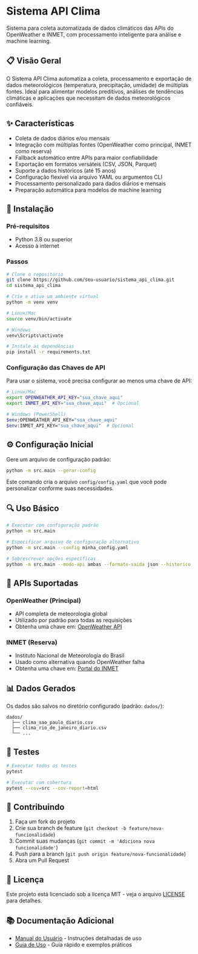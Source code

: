 # Sistema API Clima

Sistema para coleta automatizada de dados climáticos das APIs do OpenWeather e INMET, com processamento inteligente para análise e machine learning.

## 📋 Visão Geral

O Sistema API Clima automatiza a coleta, processamento e exportação de dados meteorológicos (temperatura, precipitação, umidade) de múltiplas fontes. Ideal para alimentar modelos preditivos, análises de tendências climáticas e aplicações que necessitam de dados meteorológicos confiáveis.

## ✨ Características

- Coleta de dados diários e/ou mensais
- Integração com múltiplas fontes (OpenWeather como principal, INMET como reserva)
- Fallback automático entre APIs para maior confiabilidade
- Exportação em formatos versáteis (CSV, JSON, Parquet)
- Suporte a dados históricos (até 15 anos)
- Configuração flexível via arquivo YAML ou argumentos CLI
- Processamento personalizado para dados diários e mensais
- Preparação automática para modelos de machine learning

## 🚀 Instalação

### Pré-requisitos
- Python 3.8 ou superior
- Acesso à internet

### Passos

```bash
# Clone o repositório
git clone https://github.com/seu-usuario/sistema_api_clima.git
cd sistema_api_clima

# Crie e ative um ambiente virtual
python -m venv venv

# Linux/Mac
source venv/bin/activate

# Windows
venv\Scripts\activate

# Instale as dependências
pip install -r requirements.txt
```

### Configuração das Chaves de API

Para usar o sistema, você precisa configurar ao menos uma chave de API:

```bash
# Linux/Mac
export OPENWEATHER_API_KEY="sua_chave_aqui"
export INMET_API_KEY="sua_chave_aqui"  # Opcional

# Windows (PowerShell)
$env:OPENWEATHER_API_KEY="sua_chave_aqui"
$env:INMET_API_KEY="sua_chave_aqui"  # Opcional
```

## ⚙️ Configuração Inicial

Gere um arquivo de configuração padrão:

```bash
python -m src.main --gerar-config
```

Este comando cria o arquivo `config/config.yaml` que você pode personalizar conforme suas necessidades.

## 🔍 Uso Básico

```bash
# Executar com configuração padrão
python -m src.main

# Especificar arquivo de configuração alternativo
python -m src.main --config minha_config.yaml

# Sobrescrever opções específicas
python -m src.main --modo-api ambas --formato-saida json --historico
```

## 🔄 APIs Suportadas

### OpenWeather (Principal)
- API completa de meteorologia global
- Utilizado por padrão para todas as requisições
- Obtenha uma chave em: [OpenWeather API](https://openweathermap.org/api)

### INMET (Reserva)
- Instituto Nacional de Meteorologia do Brasil
- Usado como alternativa quando OpenWeather falha
- Obtenha uma chave em: [Portal do INMET](https://portal.inmet.gov.br/)

## 📊 Dados Gerados

Os dados são salvos no diretório configurado (padrão: `dados/`):

```
dados/
  ├── clima_sao_paulo_diario.csv
  ├── clima_rio_de_janeiro_diario.csv
  └── ...
```

## 🧪 Testes

```bash
# Executar todos os testes
pytest

# Executar com cobertura
pytest --cov=src --cov-report=html
```

## 🤝 Contribuindo

1. Faça um fork do projeto
2. Crie sua branch de feature (`git checkout -b feature/nova-funcionalidade`)
3. Commit suas mudanças (`git commit -m 'Adiciona nova funcionalidade'`)
4. Push para a branch (`git push origin feature/nova-funcionalidade`)
5. Abra um Pull Request

## 📜 Licença

Este projeto está licenciado sob a licença MIT - veja o arquivo [LICENSE](LICENSE) para detalhes.

## 📚 Documentação Adicional

- [Manual do Usuário](MANUAL_DO_USUARIO.md) - Instruções detalhadas de uso
- [Guia de Uso](COMO_USAR.md) - Guia rápido e exemplos práticos